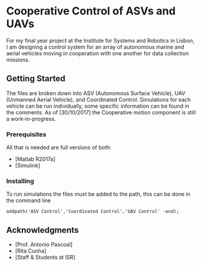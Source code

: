 # Cooperative Control of ASVs and UAVs

For my final year project at the Institute for Systems and Robotics in Lisbon, I am designing a control system for an array of autonomous marine and aerial vehicles moving in cooperation with one another for data collection missions.

## Getting Started

The files are broken down into ASV (Autonomous Surface Vehicle), UAV (Unmanned Aerial Vehicle), and Coordinated Control.
Simulations for each vehicle can be run individually, some specific information can be found in the comments. As of [30/10/2017] the Cooperative motion component is still a work-in-progress.

### Prerequisites

All that is needed are full versions of both:

* [Matlab R2017a]
* [Simulink]

### Installing

To run simulations the files must be added to the path, this can be done in the command line

```
addpath('ASV Control','Coordinated Control','UAV Control' -end);
```

## Acknowledgments

* [Prof. Antonio Pascoal]
* [Rita Cunha]
* [Staff & Students at ISR]
